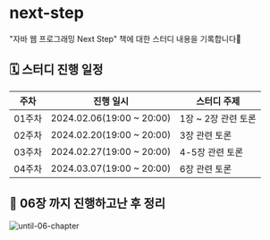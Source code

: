 # next-step
"자바 웹 프로그래밍 Next Step" 책에 대한 스터디 내용을 기록합니다🙂



## 🗓️ 스터디 진행 일정

| 주차   | 진행 일시                     | 스터디 주제        |
|------|---------------------------|---------------|
| 01주차 | 2024.02.06(19:00 ~ 20:00) | 1장 ~ 2장 관련 토론 |
| 02주차 | 2024.02.20(19:00 ~ 20:00) | 3장 관련 토론      |
| 03주차 | 2024.02.27(19:00 ~ 20:00) | 4-5장 관련 토론      |
| 04주차 | 2024.03.07(19:00 ~ 20:00) | 6장 관련 토론      |



## 📌 06장 까지 진행하고난 후 정리

![until-06-chapter](https://github.com/java-and-spring-study/next-step/assets/43265235/3af9e92f-e27c-4c5c-b30a-45701184d6ee)
